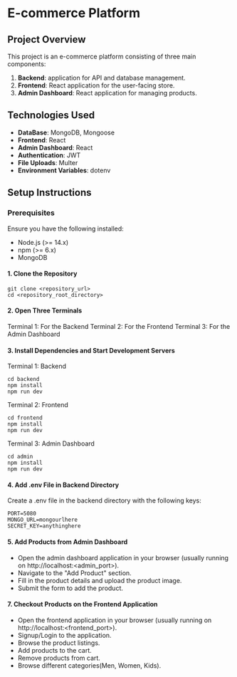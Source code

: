 # E-commerce Platform

## Project Overview

This project is an e-commerce platform consisting of three main components:

1. **Backend**: application for API and database management.
2. **Frontend**: React application for the user-facing store.
3. **Admin Dashboard**: React application for managing products.

## Technologies Used

- **DataBase**: MongoDB, Mongoose
- **Frontend**: React
- **Admin Dashboard**: React
- **Authentication**: JWT
- **File Uploads**: Multer
- **Environment Variables**: dotenv

## Setup Instructions

### Prerequisites

Ensure you have the following installed:

- Node.js (>= 14.x)
- npm (>= 6.x)
- MongoDB

#### 1. Clone the Repository

```
git clone <repository_url>
cd <repository_root_directory>
```

#### 2. Open Three Terminals

Terminal 1: For the Backend
Terminal 2: For the Frontend
Terminal 3: For the Admin Dashboard

#### 3. Install Dependencies and Start Development Servers

Terminal 1: Backend

```
cd backend
npm install
npm run dev
```

Terminal 2: Frontend

```
cd frontend
npm install
npm run dev
```

Terminal 3: Admin Dashboard

```
cd admin
npm install
npm run dev
```

#### 4. Add .env File in Backend Directory

Create a .env file in the backend directory with the following keys:

```
PORT=5080
MONGO_URL=mongourlhere
SECRET_KEY=anythinghere
```

#### 5. Add Products from Admin Dashboard

- Open the admin dashboard application in your browser (usually running on http://localhost:<admin_port>).
- Navigate to the "Add Product" section.
- Fill in the product details and upload the product image.
- Submit the form to add the product.

#### 7. Checkout Products on the Frontend Application

- Open the frontend application in your browser (usually running on http://localhost:<frontend_port>).
- Signup/Login to the application.
- Browse the product listings.
- Add products to the cart.
- Remove products from cart.
- Browse different categories(Men, Women, Kids).
